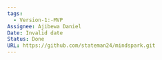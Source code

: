 ```yaml
---
tags:
  - Version-1:-MVP
Assignee: Ajibewa Daniel
Date: Invalid date
Status: Done
URL: https://github.com/stateman24/mindspark.git
---
```

